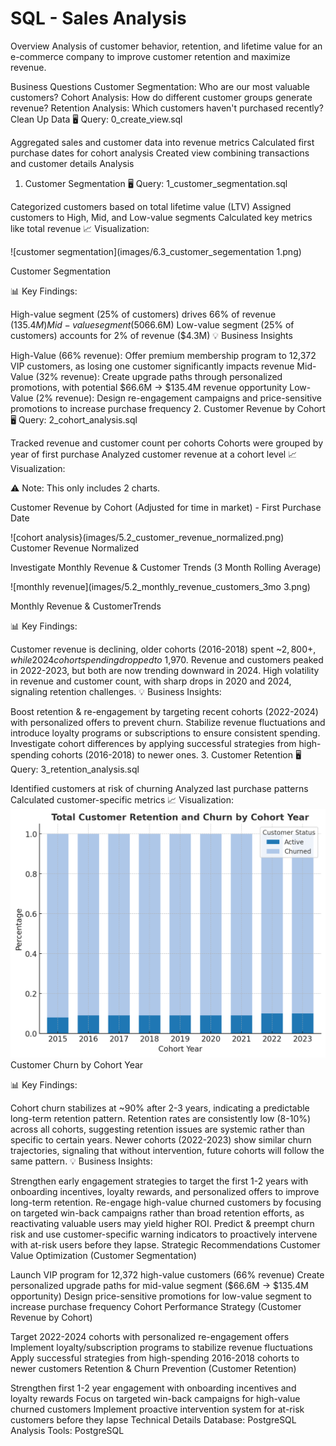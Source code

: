 # SQL - Sales Analysis
Overview
Analysis of customer behavior, retention, and lifetime value for an e-commerce company to improve customer retention and maximize revenue.

Business Questions
Customer Segmentation: Who are our most valuable customers?
Cohort Analysis: How do different customer groups generate revenue?
Retention Analysis: Which customers haven't purchased recently?
Clean Up Data
🖥️ Query: 0_create_view.sql

Aggregated sales and customer data into revenue metrics
Calculated first purchase dates for cohort analysis
Created view combining transactions and customer details
Analysis
1. Customer Segmentation
🖥️ Query: 1_customer_segmentation.sql

Categorized customers based on total lifetime value (LTV)
Assigned customers to High, Mid, and Low-value segments
Calculated key metrics like total revenue
📈 Visualization:

![customer segmentation](images/6.3_customer_segementation 1.png)

Customer Segmentation

📊 Key Findings:

High-value segment (25% of customers) drives 66% of revenue ($135.4M)
Mid-value segment (50% of customers) generates 32% of revenue ($66.6M)
Low-value segment (25% of customers) accounts for 2% of revenue ($4.3M)
💡 Business Insights

High-Value (66% revenue): Offer premium membership program to 12,372 VIP customers, as losing one customer significantly impacts revenue
Mid-Value (32% revenue): Create upgrade paths through personalized promotions, with potential $66.6M → $135.4M revenue opportunity
Low-Value (2% revenue): Design re-engagement campaigns and price-sensitive promotions to increase purchase frequency
2. Customer Revenue by Cohort
🖥️ Query: 2_cohort_analysis.sql

Tracked revenue and customer count per cohorts
Cohorts were grouped by year of first purchase
Analyzed customer revenue at a cohort level
📈 Visualization:



⚠️ Note: This only includes 2 charts.

Customer Revenue by Cohort (Adjusted for time in market) - First Purchase Date

![cohort analysis}(images/5.2_customer_revenue_normalized.png)
Customer Revenue Normalized


Investigate Monthly Revenue & Customer Trends (3 Month Rolling Average)

![monthly revenue](images/5.2_monthly_revenue_customers_3mo 3.png)

Monthly Revenue & CustomerTrends

📊 Key Findings:

Customer revenue is declining, older cohorts (2016-2018) spent ~$2,800+, while 2024 cohort spending dropped to ~$1,970.
Revenue and customers peaked in 2022-2023, but both are now trending downward in 2024.
High volatility in revenue and customer count, with sharp drops in 2020 and 2024, signaling retention challenges.
💡 Business Insights:

Boost retention & re-engagement by targeting recent cohorts (2022-2024) with personalized offers to prevent churn.
Stabilize revenue fluctuations and introduce loyalty programs or subscriptions to ensure consistent spending.
Investigate cohort differences by applying successful strategies from high-spending cohorts (2016-2018) to newer ones.
3. Customer Retention
🖥️ Query: 3_retention_analysis.sql

Identified customers at risk of churning
Analyzed last purchase patterns
Calculated customer-specific metrics
📈 Visualization:
![customer churn](images/7.3_customer_churn_cohort_year4.png)
Customer Churn by Cohort Year

📊 Key Findings:

Cohort churn stabilizes at ~90% after 2-3 years, indicating a predictable long-term retention pattern.
Retention rates are consistently low (8-10%) across all cohorts, suggesting retention issues are systemic rather than specific to certain years.
Newer cohorts (2022-2023) show similar churn trajectories, signaling that without intervention, future cohorts will follow the same pattern.
💡 Business Insights:

Strengthen early engagement strategies to target the first 1-2 years with onboarding incentives, loyalty rewards, and personalized offers to improve long-term retention.
Re-engage high-value churned customers by focusing on targeted win-back campaigns rather than broad retention efforts, as reactivating valuable users may yield higher ROI.
Predict & preempt churn risk and use customer-specific warning indicators to proactively intervene with at-risk users before they lapse.
Strategic Recommendations
Customer Value Optimization (Customer Segmentation)

Launch VIP program for 12,372 high-value customers (66% revenue)
Create personalized upgrade paths for mid-value segment ($66.6M → $135.4M opportunity)
Design price-sensitive promotions for low-value segment to increase purchase frequency
Cohort Performance Strategy (Customer Revenue by Cohort)

Target 2022-2024 cohorts with personalized re-engagement offers
Implement loyalty/subscription programs to stabilize revenue fluctuations
Apply successful strategies from high-spending 2016-2018 cohorts to newer customers
Retention & Churn Prevention (Customer Retention)

Strengthen first 1-2 year engagement with onboarding incentives and loyalty rewards
Focus on targeted win-back campaigns for high-value churned customers
Implement proactive intervention system for at-risk customers before they lapse
Technical Details
Database: PostgreSQL
Analysis Tools: PostgreSQL
